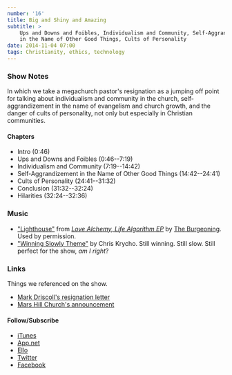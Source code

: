 ```yaml
---
number: '16'
title: Big and Shiny and Amazing
subtitle: >
    Ups and Downs and Foibles, Individualism and Community, Self-Aggrandizement
    in the Name of Other Good Things, Cults of Personality
date: 2014-11-04 07:00
tags: Christianity, ethics, technology
---
```


### Show Notes

In which we take a megachurch pastor's resignation as a jumping off point for
talking about individualism and community in the church, self-aggrandizement in
the name of evangelism and church growth, and the danger of cults of
personality, not only but especially in Christian communities.

#### Chapters

  - Intro (0:46)
  - Ups and Downs and Foibles (0:46--7:19)
  - Individualism and Community (7:19--14:42)
  - Self-Aggrandizement in the Name of Other Good Things (14:42--24:41)
  - Cults of Personality (24:41--31:32)
  - Conclusion (31:32--32:24)
  - Hilarities (32:24--32:36)

### Music

  - ["Lighthouse"] from [_Love Alchemy, Life Algorithm EP_] by [The Burgeoning].
    Used by permission.
  - ["Winning Slowly Theme"] by Chris Krycho. Still winning. Still slow. Still
    perfect for the show, *am I right*?

["Lighthouse"]: //soundcloud.com/theburgeoning/06-lighthouse?in=theburgeoning/sets/la-la-ep
[_Love Alchemy, Life Algorithm EP_]: //www.theburgeoning.com/#!music/chl0
[The Burgeoning]: //www.theburgeoning.com
["Winning Slowly Theme"]: //soundcloud.com/chriskrycho/winning-slowly

### Links

Things we referenced on the show.

  - [Mark Driscoll's resignation letter][letter]
  - [Mars Hill Church's announcement][announcement]

[letter]: //www.religionnews.com/2014/10/15/exclusive-mark-driscolls-resignation-letter-to-mars-hill-church/
[announcement]: //marshill.com/2014/10/31/local-mission-local-churches

#### Follow/Subscribe

  - [iTunes](//itunes.apple.com/us/podcast/winning-slowly/id807603957?mt=2)
  - [App.net](//alpha.app.net/winningslowly)
  - [Ello](//ello.co/winningslowly)
  - [Twitter](//twitter.com/winningslowly)
  - [Facebook](//www.facebook.com/winningslowlypodcast)
